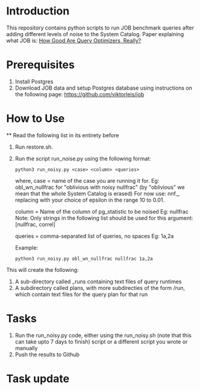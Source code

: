 # Introduction
This repository contains python scripts to run JOB benchmark queries after adding different levels of noise to the System Catalog.
Paper explaining what JOB is: [How Good Are Query Optimizers, Really?](https://www.vldb.org/pvldb/vol9/p204-leis.pdf)

# Prerequisites
1. Install Postgres
2. Download JOB data and setup Postgres database using instructions on the following page:
https://github.com/viktorleis/job

# How to Use
** Read the following list in its entirety before

1. Run restore.sh.

2. Run the script run_noise.py using the following format:
    ```
    python3 run_noisy.py <case> <column> <queries>
    ```

    where,
    case = name of the case you are running it for. 
    Eg: obl_wn_nullfrac for "oblivious with noisy nullfrac"
    (by "oblivious" we mean that the whole System Catalog is erased)
    For now use: nnf_<epsilon>, replacing <epsilon> with your choice of epsilon in the range 10 to 0.01.

    column = Name of the column of pg_statistic to be noised
    Eg: nullfrac
    Note: Only strings in the following list should be used for this argument: [nullfrac, correl]

    queries = comma-separated list of queries, no spaces
    Eg: 1a,2a

    Example:
    ```
    python3 run_noisy.py obl_wn_nullfrac nullfrac 1a,2a
    ```

This will create the following:
1. A sub-directory called <case>_runs containing text files of query runtimes
2. A subdirectory called plans, with more subdirecties of the form <case>/run, which contain text files for the query plan for that run

# Tasks
1. Run the run_noisy.py code, either using the run_noisy.sh (note that this can take upto 7 days to finish) script or a different script you wrote or manually
2. Push the results to Github

# Task update





